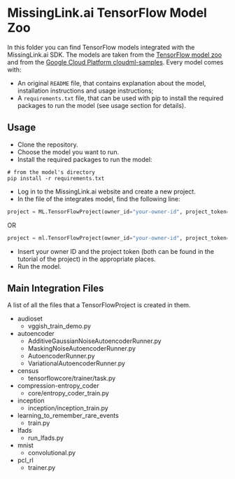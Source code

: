 # MissingLink.ai TensorFlow Model Zoo

In this folder you can find TensorFlow models integrated with the MissingLink.ai SDK.
The models are taken from the [TensorFlow model zoo](https://github.com/tensorflow/models) and from the [Google Cloud Platform cloudml-samples](https://github.com/GoogleCloudPlatform/cloudml-samples).
Every model comes with:
* An original `README` file, that contains explanation about the model, installation instructions and usage instructions;
* A `requirements.txt` file, that can be used with pip to install the required packages to run the model (see usage section for details).

## Usage

* Clone the repository.
* Choose the model you want to run.
* Install the required packages to run the model:
```
# from the model's directory
pip install -r requirements.txt
```
* Log in to the MissingLink.ai website and create a new project.
* In the file of the integrates model, find the following line:
```python
project = ML.TensorFlowProject(owner_id="your-owner-id", project_token="your-project-token")
```
OR
```python
project = ml.TensorFlowProject(owner_id="your-owner-id", project_token="your-project-token")
```
* Insert your owner ID and the project token (both can be found in the tutorial of the project) in the appropriate places.
* Run the model.

## Main Integration Files

A list of all the files that a TensorFlowProject is created in them.

* audioset
  - vggish_train_demo.py
* autoencoder
  - AdditiveGaussianNoiseAutoencoderRunner.py
  - MaskingNoiseAutoencoderRunner.py
  - AutoencoderRunner.py
  - VariationalAutoencoderRunner.py
* census
  - tensorflowcore/trainer/task.py
* compression-entropy_coder
  - core/entropy_coder_train.py
* inception
  - inception/inception_train.py
* learning_to_remember_rare_events
  - train.py
* lfads
  - run_lfads.py
* mnist
  - convolutional.py
* pcl_rl
  - trainer.py
